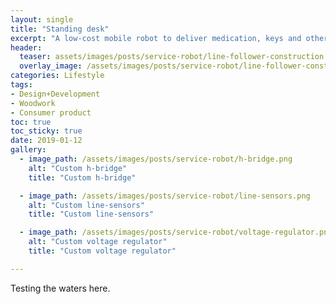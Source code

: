 ```yaml
---
layout: single
title: "Standing desk"
excerpt: "A low-cost mobile robot to deliver medication, keys and other small items."
header:
  teaser: assets/images/posts/service-robot/line-follower-construction.png
  overlay_image: /assets/images/posts/service-robot/line-follower-construction.png
categories: Lifestyle
tags:
- Design+Development
- Woodwork
- Consumer product
toc: true
toc_sticky: true
date: 2019-01-12
gallery:
  - image_path: /assets/images/posts/service-robot/h-bridge.png
    alt: "Custom h-bridge"
    title: "Custom h-bridge"

  - image_path: /assets/images/posts/service-robot/line-sensors.png
    alt: "Custom line-sensors"
    title: "Custom line-sensors"

  - image_path: /assets/images/posts/service-robot/voltage-regulator.png
    alt: "Custom voltage regulator"
    title: "Custom voltage regulator"

---
```


Testing the waters here.
